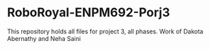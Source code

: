 # RoboRoyal-ENPM692-Porj3

This repository holds all files for project 3, all phases.
Work of Dakota Abernathy and Neha Saini
